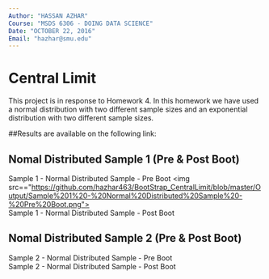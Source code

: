 ```yaml
---
Author: "HASSAN AZHAR"
Course: "MSDS 6306 - DOING DATA SCIENCE"
Date: "OCTOBER 22, 2016"
Email: "hazhar@smu.edu"
---
```


# Central Limit

This project is in response to Homework 4. In this homework we have used a normal distribution with two different sample sizes and an exponential distribution with two different sample sizes.

##Results are available on the following link:

Nomal Distributed Sample 1 (Pre & Post Boot)
--------------------------------------------

Sample 1 - Normal Distributed Sample - Pre Boot
<img src=="https://github.com/hazhar463/BootStrap_CentralLimit/blob/master/Output/Sample%201%20-%20Normal%20Distributed%20Sample%20-%20Pre%20Boot.png"></img> </a><br>
Sample 1 - Normal Distributed Sample - Post Boot

Nomal Distributed Sample 2 (Pre & Post Boot)
--------------------------------------------
Sample 2 - Normal Distributed Sample - Pre Boot<br>
Sample 2 - Normal Distributed Sample - Post Boot
